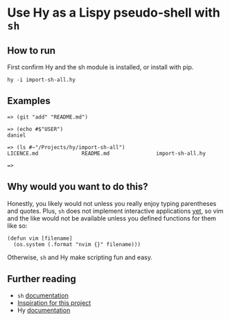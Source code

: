 # Use Hy as a Lispy pseudo-shell with `sh`

## How to run

First confirm Hy and the sh module is installed, or install with pip.

```hy
hy -i import-sh-all.hy
```

## Examples

```
=> (git "add" "README.md")

=> (echo #$"USER")
daniel

=> (ls #~"/Projects/hy/import-sh-all")
LICENCE.md              README.md               import-sh-all.hy

=> 
```

## Why would you want to do this?

Honestly, you likely would not unless you really enjoy typing parentheses and quotes. Plus, `sh` does not implement interactive applications [yet](https://github.com/amoffat/sh/issues/92), so vim and the like would not be available unless you defined functions for them like so:

```
(defun vim [filename]
  (os.system (.format "nvim {}" filename)))

```

Otherwise, `sh` and Hy make scripting fun and easy.

## Further reading

* `sh` [documentation](https://amoffat.github.io/sh/)
* [Inspiration for this project](https://twitter.com/paultag/status/314925996442796032)
* Hy [documentation](http://docs.hylang.org/en/latest/index.html)
